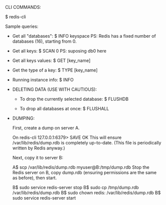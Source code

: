 CLI COMMANDS:

$ redis-cli

Sample queries:

- Get all "databases":
    $ INFO keyspace
    PS: Redis has a fixed number of databases (16), starting from 0.

- Get all keys:
    $ SCAN 0
    PS: suposing db0 here

- Get all keys values:
    $ GET [key_name]

- Get the type of a key:
    $ TYPE [key_name]

- Running instance info:
    $ INFO

- DELETING DATA (USE WITH CAUTIOUS):

    - To drop the currently selected database:
        $ FLUSHDB

    - To drop all databases at once:
        $ FLUSHALL

- DUMPING:

    First, create a dump on server A.

    On redis-cli
    127.0.0.1:6379> SAVE
    OK
    This will ensure /var/lib/redis/dump.rdb is completely up-to-date. (This file is periodically written by Redis anyway.)

    Next, copy it to server B:

    A$ scp /var/lib/redis/dump.rdb myuser@B:/tmp/dump.rdb
    Stop the Redis server on B, copy dump.rdb (ensuring permissions are the same as before), then start.

    B$ sudo service redis-server stop
    B$ sudo cp /tmp/dump.rdb /var/lib/redis/dump.rdb
    B$ sudo chown redis: /var/lib/redis/dump.rdb
    B$ sudo service redis-server start

